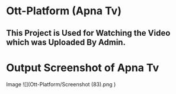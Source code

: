 # Ott-Platform (Apna Tv)
## This Project is Used for Watching the Video which was Uploaded By Admin.


# Output Screenshot of Apna Tv
Image
![](Ott-Platform/Screenshot (83).png )
